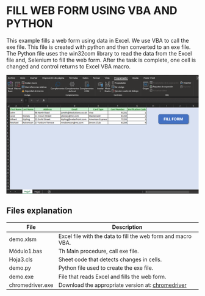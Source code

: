 # FILL WEB FORM USING VBA AND PYTHON

This example fills a web form using data in Excel. 
We use VBA to call the exe file. This file is created with python and then converted to an exe file.
The Python file uses the win32com library to read the data from the Excel file and, Selenium to fill the web form.
After the task is complete, one cell is changed and control returns to Excel VBA macro.


![FILL WEB FORM](https://github.com/josemaria500/VBA/blob/main/FILL_WEB_FORM/vba_python.gif)

## Files explanation
| File | Description |
| ------ | ------ |
| demo.xlsm | Excel file with the data to fill the web form and macro VBA.   |
| Módulo1.bas | Th Main procedure, call exe file. |
| Hoja3.cls | Sheet code that detects changes in cells. |
| demo.py | Python file used to create the exe file. |
| demo.exe | File that reads Excel and fills the web form. |
| chromedriver.exe | Download the appropriate version at: [chromedriver](https://chromedriver.chromium.org/downloads) |